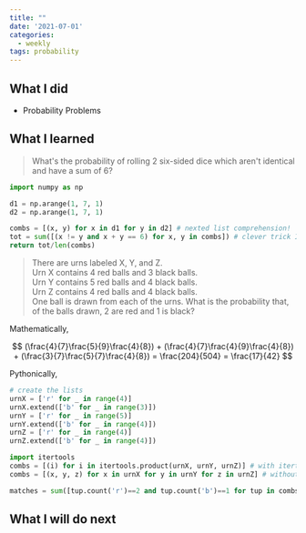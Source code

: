```yaml
---
title: ""
date: '2021-07-01'
categories:
  - weekly
tags: probability
---
```


## What I did
- Probability Problems

## What I learned
> What's the probability of rolling 2 six-sided dice which aren't identical and have a sum of 6?

```python
import numpy as np

d1 = np.arange(1, 7, 1)
d2 = np.arange(1, 7, 1)

combs = [(x, y) for x in d1 for y in d2] # nexted list comprehension!
tot = sum([(x != y and x + y == 6) for x, y in combs]) # clever trick I came up with because if true 1, 0 else.
return tot/len(combs)
```
> There are  urns labeled X, Y, and Z. \
> Urn  X contains 4 red balls and 3 black balls.\
> Urn  Y contains 5 red balls and 4 black balls.\
> Urn  Z contains 4 red balls and 4 black balls. \
> One ball is drawn from each of the  urns. What is the probability that, of the  balls drawn, 2 are red and 1 is black?

Mathematically, 

$$
(\frac{4}{7}\frac{5}{9}\frac{4}{8}) + (\frac{4}{7}\frac{4}{9}\frac{4}{8}) + (\frac{3}{7}\frac{5}{7}\frac{4}{8})
= \frac{204}{504} = \frac{17}{42}
$$

Pythonically,
```python
# create the lists
urnX = ['r' for _ in range(4)]
urnX.extend(['b' for _ in range(3)])
urnY = ['r' for _ in range(5)]
urnY.extend(['b' for _ in range(4)])
urnZ = ['r' for _ in range(4)]
urnZ.extend(['b' for _ in range(4)])

import itertools
combs = [(i) for i in itertools.product(urnX, urnY, urnZ)] # with itertools
combs = [(x, y, z) for x in urnX for y in urnY for z in urnZ] # without itertools

matches = sum([tup.count('r')==2 and tup.count('b')==1 for tup in combs])
```
## What I will do next

